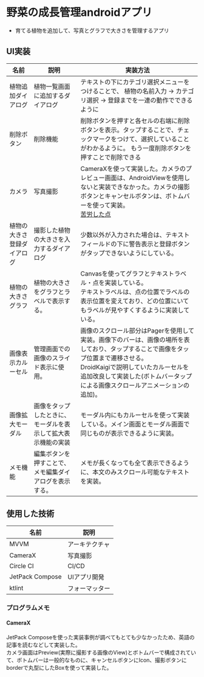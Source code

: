 # 野菜の成長管理androidアプリ

- 育てる植物を追加して、写真とグラフで大きさを管理するアプリ

## UI実装

|名前                      |説明                                                        |実装方法                                                                                                                                                                                                                                                   |
|--------------------------|------------------------------------------------------------|-----------------------------------------------------------------------------------------------------------------------------------------------------------------------------------------------------------------------------------------------------------|
|植物追加ダイアログ        |植物一覧画面に追加するダイアログ                            |テキストの下にカテゴリ選択メニューをつけることで、 植物の名前入力 -> カテゴリ選択 -> 登録までを一連の動作でできるように                                                                                                                                    |
|削除ボタン                |削除機能                                                    |削除ボタンを押すと各セルの右端に削除ボタンを表示。タップすることで、チェックマークをつけて、選択していることがわかるように。  もう一度削除ボタンを押すことで削除できる                                                                                     |
|カメラ                    |写真撮影                                                    |CameraXを使って実装した。カメラのプレビュー画面は、AndroidViewを使用しないと実装できなかった。カメラの撮影ボタンとキャンセルボタンは、ボトムバーを使って実装。<br> [苦労した点](####camerax)                                                               |
|植物の大きさ登録ダイアログ|撮影した植物の大きさを入力するダイアログ                    |少数以外が入力された場合は、テキストフィールドの下に警告表示と登録ボタンがタップできないようにしている。                                                                                                                                                   |
|植物の大きさグラフ        |植物の大きさをグラフとラベルで表示する。                    |Canvasを使ってグラフとテキストラベル・点を実装している。<br>テキストラベルは、点の位置でラベルの表示位置を変えており、どの位置にいてもラベルが見やすくするように実装している。                                                                             |
|画像表示カルーセル        |管理画面での画像のスライド表示に使用。                      |画像のスクロール部分はPagerを使用して実装。画像下のバーは、画像の場所を表しており、タップすることで画像をタップ位置まで遷移させる。<br>DroidKaigiで説明していたカルーセルを追加改良して実装した(ボトムバータップによる画像スクロールアニメーションの追加)。|
|画像拡大モーダル          |画像をタップしたときに、モーダルを表示して拡大表示機能の実装|モーダル内にもカルーセルを使って実装している。メイン画面とモーダル画面で同じものが表示できるように実装。                                                                                                                                                   |
|メモ機能                  |編集ボタンを押すことで、メモ編集ダイアログを表示する。      |メモが長くなっても全て表示できるように、本文のみスクロール可能なテキストを実装。                                                                                                                                                                           |

## 使用した技術

|名前           |説明          |
|---------------|--------------|
|MVVM           |アーキテクチャ|
|CameraX        |写真撮影      |
|Circle CI      |CI/CD         |
|JetPack Compose|UIアプリ開発  |
|ktlint         |フォーマッター|

### プログラムメモ

#### CameraX

JetPack Composeを使った実装事例が調べてもとても少なかったため、英語の記事を読むなどして実装した。  
カメラ画面はPreview(実際に撮影する画像のView)とボトムバーで構成されていて、ボトムバーは一般的なものに、キャンセルボタンにIcon、撮影ボタンにborderで丸型にしたBoxを使って実装した。
